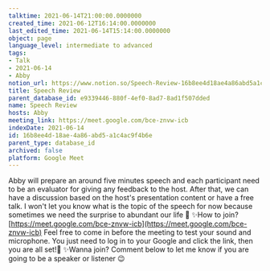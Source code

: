 ```yaml
---
talktime: 2021-06-14T21:00:00.0000000
created_time: 2021-06-12T16:14:00.0000000
last_edited_time: 2021-06-14T15:14:00.0000000
object: page
language_level: intermediate to advanced
tags:
- Talk
- 2021-06-14
- Abby
notion_url: https://www.notion.so/Speech-Review-16b8ee4d18ae4a86abd5a1c4ac9f4b6e
title: Speech Review
parent_database_id: e9339446-880f-4ef0-8ad7-8ad1f507dded
name: Speech Review
hosts: Abby
meeting_link: https://meet.google.com/bce-znvw-icb
indexDate: 2021-06-14
id: 16b8ee4d-18ae-4a86-abd5-a1c4ac9f4b6e
parent_type: database_id
archived: false
platform: Google Meet
---
```


Abby will prepare an around five minutes speech and each participant need to be an evaluator for giving any feedback to the host. After that, we can have a discussion based on the host's presentation content or have a free talk. I won't let you know what is the topic of the speech for now because sometimes we need the surprise to abundant our life 🥰
✨How to join?
 [https://meet.google.com/bce-znvw-icb](https://meet.google.com/bce-znvw-icb) 
Feel free to come in before the meeting to test your sound and microphone. You just need to log in to your Google and click the link, then you are all set!🥳 
✨Wanna join?
Comment below to let me know if you are going to be a speaker or listener 😉

